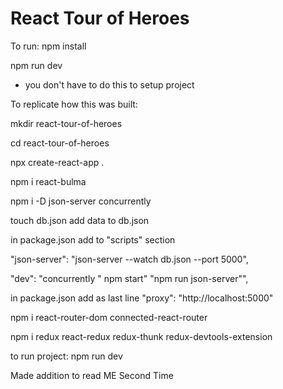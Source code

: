# React Tour of Heroes

To run:
npm install

npm run dev

* you don't have to do this to setup project

To replicate how this was built:

mkdir react-tour-of-heroes

cd react-tour-of-heroes

npx create-react-app .

npm i react-bulma

npm i -D json-server concurrently

touch db.json
add data to db.json

in package.json add to "scripts" section

"json-server": "json-server --watch db.json --port 5000",

"dev": "concurrently \" npm start\" \"npm run json-server\"",

in package.json add as last line
"proxy": "http://localhost:5000"

npm i react-router-dom connected-react-router

npm i redux react-redux redux-thunk redux-devtools-extension

to run project: npm run dev

Made addition to read ME Second Time  